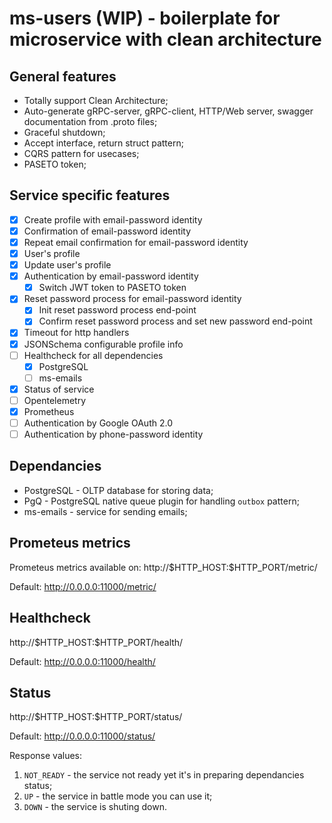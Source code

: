 # ms-users (WIP) - boilerplate for microservice with clean architecture

## General features
- Totally support Clean Architecture;
- Auto-generate gRPC-server, gRPC-client, HTTP/Web server, swagger documentation from .proto files;
- Graceful shutdown;
- Accept interface, return struct pattern;
- CQRS pattern for usecases;
- PASETO token;

## Service specific features
- [x] Create profile with email-password identity
- [x] Confirmation of email-password identity
- [x] Repeat email confirmation for email-password identity
- [x] User's profile
- [x] Update user's profile
- [x] Authentication by email-password identity
    - [x] Switch JWT token to PASETO token
- [x] Reset password process for email-password identity
    - [x] Init reset password process end-point
    - [x] Confirm reset password process and set new password end-point
- [x] Timeout for http handlers
- [x] JSONSchema configurable profile info
- [ ] Healthcheck for all dependencies
    - [x] PostgreSQL
    - [ ] ms-emails
- [x] Status of service
- [ ] Opentelemetry
- [x] Prometheus
- [ ] Authentication by Google OAuth 2.0
- [ ] Authentication by phone-password identity

## Dependancies

- PostgreSQL - OLTP database for storing data;
- PgQ - PostgreSQL native queue plugin for handling `outbox` pattern;
- ms-emails - service for sending emails;

## Prometeus metrics

Prometeus metrics available on:
http://\$HTTP_HOST:\$HTTP_PORT/metric/

Default:
http://0.0.0.0:11000/metric/

## Healthcheck

http://\$HTTP_HOST:\$HTTP_PORT/health/

Default:
http://0.0.0.0:11000/health/

## Status

http://\$HTTP_HOST:\$HTTP_PORT/status/

Default:
http://0.0.0.0:11000/status/

Response values:
1. `NOT_READY` - the service not ready yet it's in preparing dependancies status;
2. `UP` - the service in battle mode you can use it;
3. `DOWN` - the service is shuting down.
